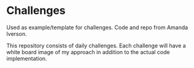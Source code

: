 # Challenges

Used as example/template for challenges. Code and repo from Amanda Iverson.

This repository consists of daily challenges. Each challenge will have 
a white board image of my approach in addition to the actual code implementation. 

